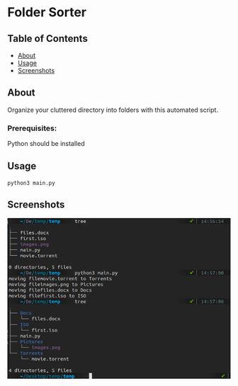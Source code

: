 # Folder Sorter

## Table of Contents

- [About](#about)
- [Usage](#usage)
- [Screenshots](#ss)

## About <a name = "about"></a>
Organize your cluttered directory into folders with this automated script. 

### Prerequisites:
Python should be installed

## Usage <a name = "usage"></a>
```
python3 main.py
```
## Screenshots <a name = "ss"></a>
<img src="screens/SS1.png">
